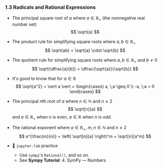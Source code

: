 ### 1.3 Radicals and Rational Expressions

- The principal square root of $a$ where $a \in \mathbb{R}_{+}$ (the nonnegative real number set)
$$ \sqrt{a} $$

- The product rule for simplifying square roots where $a, b \in \mathbb{R}_{+}$
$$ \sqrt{ab} = \sqrt{a} \cdot \sqrt{b} $$

- The quotient rule for simplifying square roots where $a, b \in \mathbb{R}_{+}$ and $b \neq 0$
$$ \sqrt{\dfrac{a}{b}} = \dfrac{\sqrt{a}}{\sqrt{b}} $$

- It's good to know that for $a \in \mathbb{R}$
$$ \sqrt{a^2} = \vert a \vert = \begin{cases} a, \;a \geq 0 \\ -a, \;a < 0 \end{cases} $$

- The principal $n$th root of $a$ where $n \in \mathbb{N}$ and $n \geq 2$
$$ \sqrt[n]{a} $$
and $a \in \mathbb{R}_{+}$ when $n$ is even, $a \in \mathbb{R}$ when $n$ is odd.  

- The rational exponent where $a \in \mathbb{R}_{+}$, $m, n \in \mathbb{N}$ and $n \geq 2$
$$ a^{\frac{m}{n}} = \left( \sqrt[n]{a} \right)^m = \sqrt[n]{a^m} $$


- 🎯 `jupyter-lab` practice
    - Use `sympy`'s `Rational()`, and so on.
    - See **Sympy Tutorial**: 4. SymPy ― Numbers
